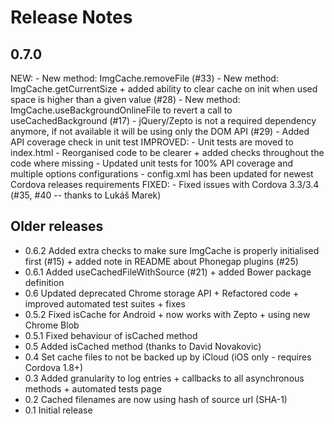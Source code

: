 Release Notes
=============
0.7.0
-----
  NEW:
	- New method: ImgCache.removeFile (#33)
	- New method: ImgCache.getCurrentSize + added ability to clear cache on init when used space is higher than a given value (#28)
	- New method: ImgCache.useBackgroundOnlineFile to revert a call to useCachedBackground (#17)
	- jQuery/Zepto is not a required dependency anymore, if not available it will be using only the DOM API (#29)
	- Added API coverage check in unit test
  IMPROVED:
	- Unit tests are moved to index.html
	- Reorganised code to be clearer + added checks throughout the code where missing
	- Updated unit tests for 100% API coverage and multiple options configurations
	- config.xml has been updated for newest Cordova releases requirements
  FIXED:
	- Fixed issues with Cordova 3.3/3.4 (#35, #40 -- thanks to Lukáš Marek)

Older releases
--------------
* 0.6.2 Added extra checks to make sure ImgCache is properly initialised first (#15) + added note in README about Phonegap plugins (#25)
* 0.6.1 Added useCachedFileWithSource (#21) + added Bower package definition
* 0.6   Updated deprecated Chrome storage API + Refactored code + improved automated test suites + fixes
* 0.5.2 Fixed isCache for Android  + now works with Zepto + using new Chrome Blob
* 0.5.1 Fixed behaviour of isCached method
* 0.5   Added isCached method (thanks to David Novakovic)
* 0.4   Set cache files to not be backed up by iCloud (iOS only - requires Cordova 1.8+)
* 0.3   Added granularity to log entries + callbacks to all asynchronous methods + automated tests page
* 0.2   Cached filenames are now using hash of source url (SHA-1)
* 0.1   Initial release
